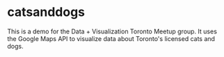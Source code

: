 catsanddogs
===========

This is a demo for the Data + Visualization Toronto Meetup group. It uses the Google Maps API to visualize data about Toronto's licensed cats and dogs.
